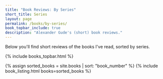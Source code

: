 ```yaml
---
title: "Book Reviews: By Series"
short_title: Series
layout: page
permalink: /books/by-series/
book_topbar_include: true
description: "Alexander Gude's (short) book reviews."
---
```


Below you'll find short reviews of the books I've read, sorted by series.

{% include books_topbar.html %}

{% assign sorted_books = site.books | sort: "book_number" %}
{% include book_listing.html books=sorted_books %}
